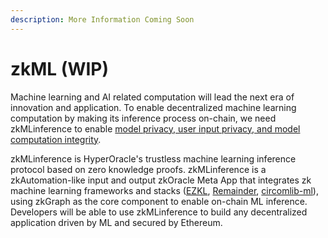 ```yaml
---
description: More Information Coming Soon
---
```


# zkML (WIP)

Machine learning and AI related computation will lead the next era of innovation and application. To enable decentralized machine learning computation by making its inference process on-chain, we need zkMLinference to enable [model privacy, user input privacy, and model computation integrity](https://www.canva.com/design/DAFgqqAboU0/4HscC5E3YkFRFk3bB64chw/view#6).&#x20;

zkMLinference is HyperOracle's trustless machine learning inference protocol based on zero knowledge proofs. zkMLinference is a zkAutomation-like input and output zkOracle Meta App that integrates zk machine learning frameworks and stacks ([EZKL](https://github.com/zkonduit/ezkl), [Remainder](https://www.moduluslabs.xyz/), [circomlib-ml](https://github.com/socathie/circomlib-ml)), using zkGraph as the core component to enable on-chain ML inference. Developers will be able to use zkMLinference to build any decentralized application driven by ML and secured by Ethereum.
